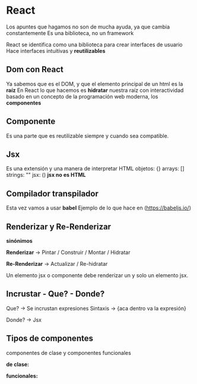 # React

Los apuntes que hagamos no son de mucha ayuda, ya que cambia constantemente
Es una biblioteca, no un framework

React se identifica como una biblioteca para crear interfaces de usuario
Hace interfaces intuitivas y **reutilizables**

## Dom con React

Ya sabemos que es el DOM, y que el elemento principal de un html es la **raíz**
En React lo que hacemos es **hidratar** nuestra raíz con interactividad
basado en un concepto de la programación web moderna, los **componentes**

## Componente

Es una parte que es reutilizable siempre y cuando sea compatible.

## Jsx

Es una extensión y una manera de interpretar HTML
objetos: {}
arrays: []
strings: ""
jsx: ()
**jsx no es HTML**

## Compilador transpilador

Esta vez vamos a usar **babel**
Ejemplo de lo que hace en (https://babeljs.io/)

## Renderizar y Re-Renderizar

**sinónimos**

**Renderizar** -> Pintar / Construir / Montar / Hidratar

**Re-Renderizar** -> Actualizar / Re-hidratar

Un elemento jsx o componente debe renderizar un y solo un elemento jsx.

## Incrustar - Que? - Donde?

Que? -> Se incrustan expresiones
Sintaxis -> {aca dentro va la expresión}

Donde? -> Jsx

## Tipos de componentes

componentes de clase y componentes funcionales

**de clase:**

**funcionales:**
